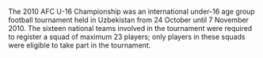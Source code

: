 The 2010 AFC U-16 Championship was an international under-16 age group football tournament held in Uzbekistan from 24 October until 7 November 2010. The sixteen national teams involved in the tournament were required to register a squad of maximum 23 players; only players in these squads were eligible to take part in the tournament.
